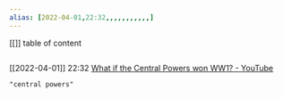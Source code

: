 ```yaml
---
alias: [2022-04-01,22:32,,,,,,,,,,,]
---
```

[[]]
table of content
```toc
```

[[2022-04-01]] 22:32
[What if the Central Powers won WW1? - YouTube](https://www.youtube.com/watch?v=BRGe78JgbsE)
```query
"central powers"
```